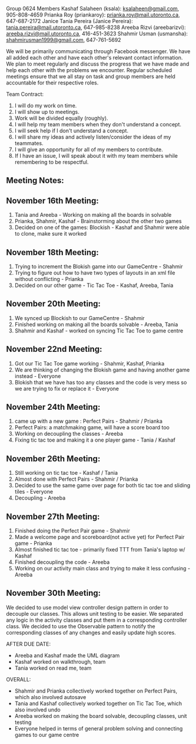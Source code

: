 Group 0624 Members
Kashaf Salaheen (ksala): ksalaheen@gmail.com, 905-808-4659
Prianka Roy (priankaroy): prianka.roy@mail.utoronto.ca, 647-687-2172
Janice Tania Pereira (Janice Pereira): tania.pereira@mail.utoronto.ca, 647-985-8238
Areeba Rizvi (areebarizvi): areeba.rizvi@mail.utoronto.ca, 416-451-3623
Shahmir Usman (usmansha): shahmirusman1999@gmail.com, 647-761-5692

We will be primarily communicating through Facebook messenger. We have all added each other and
have each other's relevant contact information. We plan to meet regularly and discuss the progress
that we have made and help each other with the problems we encounter. Regular scheduled meetings
ensure that we all stay on task and group members are held accountable for their respective roles.

Team Contract:

1. I will do my work on time.
2. I will show up to meetings.
3. Work will be divided equally (roughly).
4. I will help my team members when they don't understand a concept.
5. I will seek help if I don't understand a concept.
6. I will share my ideas and actively listen/consider the ideas of my teammates.
7. I will give an opportunity for all of my members to contribute.
8. If I have an issue, I will speak about it with my team members while remembering to be respectful.

Meeting Notes:
--------

November 16th Meeting:
------------------------
1. Tania and Areeba - Working on making all the boards in solvable
2. Prianka, Shahmir, Kashaf - Brainstorming about the other two games
3. Decided on one of the games: Blockish - Kashaf and Shahmir were able to clone, make sure it worked

November 18th Meeting:
-----------------------
1. Trying to increment the Blokish game into our GameCentre - Shahmir
2. Trying to figure out how to have two types of layouts in an xml file without conflicting - Prianka
3. Decided on our other game - Tic Tac Toe - Kashaf, Areeba, Tania

November 20th Meeting:
-----------------------
1. We synced up Blockish to our GameCentre - Shahmir
2. Finished working on making all the boards solvable - Areeba, Tania
3. Shahmir and Kashaf - worked on syncing Tic Tac Toe to game centre

November 22nd Meeting:
-----------------------
1. Got our Tic Tac Toe game working - Shahmir, Kashaf, Prianka
2. We are thinking of changing the Blokish game and having another game instead - Everyone
3. Blokish that we have has too any classes and the code is very mess so we are trying to fix or replace it - Everyone

November 24th Meeting:
-----------------------
1. came up with a new game : Perfect Pairs - Shahmir / Prianka
2. Perfect Pairs: a matchmaking game, will have a score board too
3. Working on decoupling the classes - Areeba
4. Fixing tic tac toe and making it a one player game - Tania / Kashaf

November 26th Meeting:
----------------------
1. Still working on tic tac toe - Kashaf / Tania
2. Almost done with Perfect Pairs - Shahmir / Prianka
3. Decided to use the same game over page for both tic tac toe and sliding tiles - Everyone
4. Decoupling - Areeba

November 27th Meeting:
-----------------------
1. Finished doing the Perfect Pair game - Shahmir
2. Made a welcome page and scoreboard(not active yet) for Perfect Pair game - Prianka
3. Almost finished tic tac toe - primarily fixed TTT from Tania's laptop w/ Kashaf
4. Finished decoupling the code - Areeba
5. Working on our activity main class and trying to make it less confusing - Areeba

November 30th Meeting:
-----------------------

We decided to use model view controller design pattern in order to decouple our classes. This allows
unit testing to be easier. We separated any logic in the activity classes and put them in a corresponding
controller class. We decided to use the Observable pattern to notify the corresponding classes
of any changes and easily update high scores.

AFTER DUE DATE:
- Areeba and Kashaf made the UML diagram
- Kashaf worked on walkthrough, team
- Tania worked on read me, team

OVERALL:

- Shahmir and Prianka collectively worked together on Perfect Pairs, which also involved autosave
- Tania and Kashaf collectively worked together on Tic Tac Toe, which also involved undo
- Areeba worked on making the board solvable, decoupling classes, unit testing
- Everyone helped in terms of general problem solving and connecting games to our game centre
